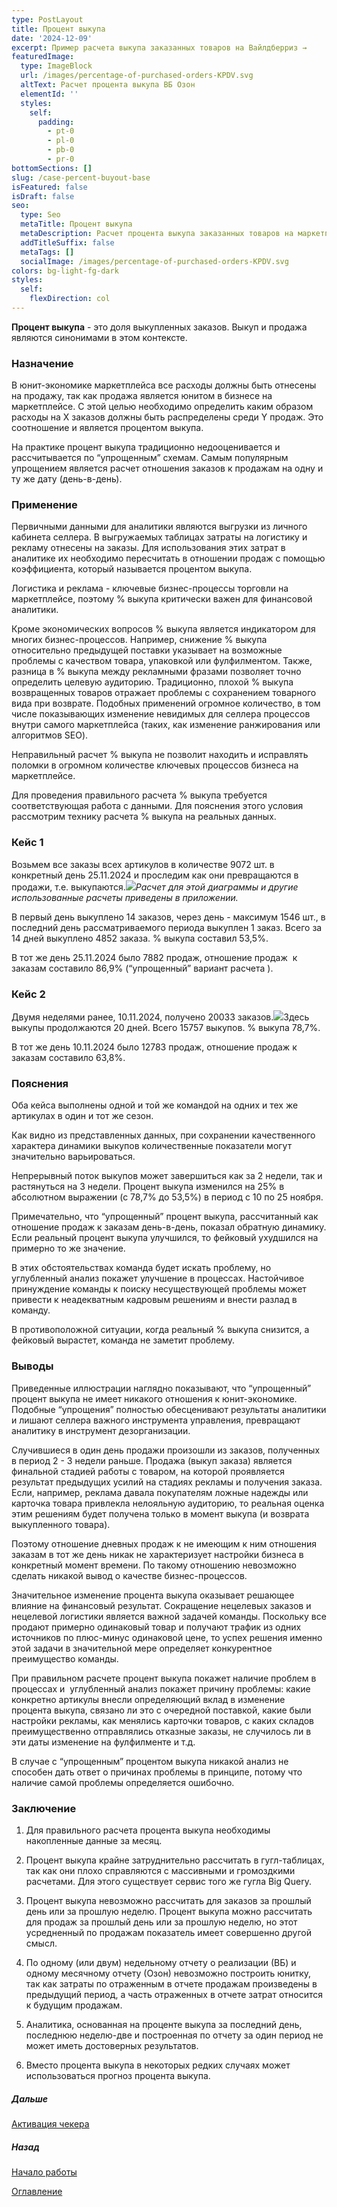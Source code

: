 ```yaml
---
type: PostLayout
title: Процент выкупа
date: '2024-12-09'
excerpt: Пример расчета выкупа заказанных товаров на Вайлдберриз →
featuredImage:
  type: ImageBlock
  url: /images/percentage-of-purchased-orders-KPDV.svg
  altText: Расчет процента выкупа ВБ Озон
  elementId: ''
  styles:
    self:
      padding:
        - pt-0
        - pl-0
        - pb-0
        - pr-0
bottomSections: []
slug: /case-percent-buyout-base
isFeatured: false
isDraft: false
seo:
  type: Seo
  metaTitle: Процент выкупа
  metaDescription: Расчет процента выкупа заказанных товаров на маркетплейсе
  addTitleSuffix: false
  metaTags: []
  socialImage: /images/percentage-of-purchased-orders-KPDV.svg
colors: bg-light-fg-dark
styles:
  self:
    flexDirection: col
---
```

**Процент выкупа** - это доля выкупленных заказов. Выкуп и продажа являются синонимами в этом контексте.

### Назначение

В юнит-экономике маркетплейса все расходы должны быть отнесены на продажу, так как продажа является юнитом в бизнесе на маркетплейсе. С этой целью необходимо определить каким образом расходы на X заказов должны быть распределены среди Y продаж. Это соотношение и является процентом выкупа.

На практике процент выкупа традиционно недооценивается и рассчитывается по “упрощенным” схемам. Самым популярным упрощением является расчет отношения заказов к продажам на одну и ту же дату (день-в-день).

### Применение

Первичными данными для аналитики являются выгрузки из личного кабинета селлера. В выгружаемых таблицах затраты на логистику и рекламу отнесены на заказы. Для использования этих затрат в аналитике их необходимо пересчитать в отношении продаж с помощью коэффициента, который называется процентом выкупа. 

Логистика и реклама - ключевые бизнес-процессы торговли на маркетплейсе, поэтому % выкупа критически важен для финансовой аналитики.

Кроме экономических вопросов % выкупа является индикатором для многих бизнес-процессов. Например, снижение % выкупа относительно предыдущей поставки указывает на возможные проблемы с качеством товара, упаковкой или фулфилментом. Также, разница в % выкупа между рекламными фразами позволяет точно определить целевую аудиторию. Традиционно, плохой % выкупа возвращенных товаров отражает проблемы с сохранением товарного вида при возврате. Подобных применений огромное количество, в том числе показывающих изменение невидимых для селлера процессов внутри самого маркетплейса (таких, как изменение ранжирования или алгоритмов SEO).

Неправильный расчет % выкупа не позволит находить и исправлять поломки в огромном количестве ключевых процессов бизнеса на маркетплейсе.

Для проведения правильного расчета % выкупа требуется соответствующая работа с данными. Для пояснения этого условия рассмотрим технику расчета % выкупа на реальных данных.

### Кейс 1

Возьмем все заказы всех артикулов в количестве 9072 шт. в конкретный день 25.11.2024 и проследим как они превращаются в продажи, т.е. выкупаются.![](/images/purchased-orders-first-case.PNG)*Расчет для этой диаграммы и другие использованные расчеты приведены в приложении.*

В первый день выкуплено 14 заказов, через день - максимум 1546 шт., в последний день рассматриваемого периода выкуплен 1 заказ. Всего за 14 дней выкуплено 4852 заказа. % выкупа составил 53,5%.

В тот же день 25.11.2024 было 7882 продаж, отношение продаж  к заказам составило 86,9% (“упрощенный” вариант расчета ).

### Кейс 2

Двумя неделями ранее, 10.11.2024, получено 20033 заказов.![](/images/purchased-orders-second-case-2.PNG)Здесь выкупы продолжаются 20 дней. Всего 15757 выкупов. % выкупа 78,7%.

В тот же день 10.11.2024 было 12783 продаж, отношение продаж к заказам составило 63,8%.

### Пояснения

Оба кейса выполнены одной и той же командой на одних и тех же артикулах в один и тот же сезон.

Как видно из представленных данных, при сохранении качественного характера динамики выкупов количественные показатели могут значительно варьироваться.

Непрерывный поток выкупов может завершиться как за 2 недели, так и растянуться на 3 недели. Процент выкупа изменился на 25% в абсолютном выражении (с 78,7% до 53,5%) в период с 10 по 25 ноября.

Примечательно, что “упрощенный” процент выкупа, рассчитанный как отношение продаж к заказам день-в-день, показал обратную динамику. Если реальный процент выкупа улучшился, то фейковый ухудшился на примерно то же значение.

В этих обстоятельствах команда будет искать проблему, но углубленный анализ покажет улучшение в процессах. Настойчивое принуждение команды к поиску несуществующей проблемы может привести к неадекватным кадровым решениям и внести разлад в команду.

В противоположной ситуации, когда реальный % выкупа снизится, а фейковый вырастет, команда не заметит проблему.

### Выводы

Приведенные иллюстрации наглядно показывают, что “упрощенный” процент выкупа не имеет никакого отношения к юнит-экономике. Подобные “упрощения” полностью обесценивают результаты аналитики и лишают селлера важного инструмента управления, превращают аналитику в инструмент дезорганизации.

Случившиеся в один день продажи произошли из заказов, полученных в период 2 - 3 недели раньше. Продажа (выкуп заказа) является финальной стадией работы с товаром, на которой проявляется результат предыдущих усилий на стадиях рекламы и получения заказа. Если, например, реклама давала покупателям ложные надежды или карточка товара привлекла нелояльную аудиторию, то реальная оценка этим решениям будет получена только в момент выкупа (и возврата выкупленного товара). 

Поэтому отношение дневных продаж к не имеющим к ним отношения заказам в тот же день никак не характеризует настройки бизнеса в конкретный момент времени. По такому отношению невозможно сделать никакой вывод о качестве бизнес-процессов.

Значительное изменение процента выкупа оказывает решающее влияние на финансовый результат. Сокращение нецелевых заказов и нецелевой логистики является важной задачей команды. Поскольку все продают примерно одинаковый товар и получают трафик из одних источников по плюс-минус одинаковой цене, то успех решения именно этой задачи в значительной мере определяет конкурентное преимущество команды.

При правильном расчете процент выкупа покажет наличие проблем в процессах и  углубленный анализ покажет причину проблемы: какие конкретно артикулы внесли определяющий вклад в изменение процента выкупа, связано ли это с очередной поставкой, какие были настройки рекламы, как менялись карточки товаров, с каких складов преимущественно отправлялись отказные заказы, не случилось ли в эти даты изменение на фулфилменте и т.д.

В случае с “упрощенным” процентом выкупа никакой анализ не способен дать ответ о причинах проблемы в принципе, потому что наличие самой проблемы определяется ошибочно. 

### Заключение

1.  Для правильного расчета процента выкупа необходимы накопленные данные за месяц.

2.  Процент выкупа крайне затруднительно рассчитать в гугл-таблицах, так как они плохо справляются с массивными и громоздкими расчетами. Для этого существует сервис того же гугла Big Query. 

3.  Процент выкупа невозможно рассчитать для заказов за прошлый день или за прошлую неделю. Процент выкупа можно рассчитать для продаж за прошлый день или за прошлую неделю, но этот усредненный по продажам показатель имеет совершенно другой смысл.

4.  По одному (или двум) недельному отчету о реализации (ВБ) и одному месячному отчету (Озон) невозможно построить юнитку, так как затраты по отраженным в отчете продажам произведены в предыдущий период, а часть отраженных в отчете затрат относится к будущим продажам.

5.  Аналитика, основанная на проценте выкупа за последний день, последнюю неделю-две и построенная по отчету за один период не может иметь достоверных результатов.

6.  Вместо процента выкупа в некоторых редких случаях может использоваться прогноз процента выкупа.

##### Дальше

[Активация чекера](/blog/google-script-authorization/)

##### Назад

[Начало работы](/blog/beginning-of-use/)


[Оглавление](/table-of-contents)